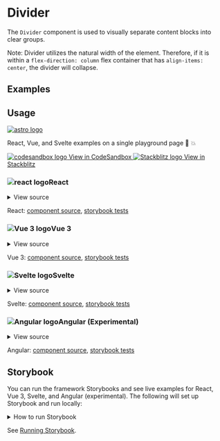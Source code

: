 # Divider

The `Divider` component is used to visually separate content blocks into clear groups.

<div class="mbs24"></div>

<Alert type="warning">
  <p>Note: Divider utilizes the natural width of the element. Therefore, if it is within a <code>flex-direction: column</code> flex container that has <code>align-items: center</code>, the divider will collapse.</p>
</Alert>

<div class="mbs24"></div>

## Examples

<div class="mbe24"></div>

<DividerExamples />

<script setup>
import DividerExamples from '../../components/DividerExamples.vue'
import { Alert } from "agnostic-vue";
</script>

<div class="mbe32"></div>

## Usage

<div class="flex items-center mbs40 mbe24">
  <a href="https://astro.build/" class="astro-logo-usage-wrap" target="_blank"><img class="astro-logo-usage" src="/images/astro-logo-light.svg" alt="astro logo"></a>
  <p class="mis16">React, Vue, and Svelte examples on a single playground page 🚀 💥</p>
</div>
<div class="playgrounds flex mbe32">
  <a class="btn btn-rounded" style="background-color: var(--agnostic-dark); color: var(--agnostic-light)" href="https://codesandbox.io/s/github/AgnosticUI/agnosticui/tree/master/playgrounds/Divider?file=/README.md" target="_blank">
    <img src="/images/codesandbox.svg" alt="codesandbox logo" class="mie8"> View in CodeSandbox
  </a>
  <a class="btn btn-rounded" style="background-color: var(--agnostic-primary); color: var(--agnostic-light)" href="https://stackblitz.com/github/AgnosticUI/agnosticui/tree/master/playgrounds/Divider?file=/README.md" target="_blank">
    <img src="/images/stackblitz.svg" alt="Stackblitz logo" class="mie4"> View in Stackblitz
  </a>
</div>

<div class="flex">
  <h3 id="react" tabindex="-1">
    <img src="/images/React-icon.svg" alt="react logo">React
  </h3>
</div>

<details class="disclose disclose-bordered">
<summary class="disclose-title">View source</summary>

```jsx
import "agnostic-react/dist/common.min.css";
import "agnostic-react/dist/esm/index.css";
import {
  Divider,
  DividerHeader,
  DividerBody,
  DividerFooter,
  Button
} from "agnostic-react";
export const YourComponent = () => (
  <section>
    <Divider />
    <Divider>Content</Divider>
    <Divider justify="start">Start</Divider>
    <Divider justify="end">End</Divider>
    <Divider type="success">Success</Divider>
    <Divider type="info">Info</Divider>
    <Divider type="warning">Warning</Divider>
    <Divider type="error">Error</Divider>
    <Divider size="small">Small</Divider>
    <Divider size="large">Large</Divider>
    <Divider size="xlarge">XLarge</Divider>
    <Divider type="info" size="small"><Button mode="primary" isBordered isRounded>Go</Button></Divider>
    <div className="flex mbs40 mbe48">
      <p>
        Lorem ipsum dolor sit amet, consectetur adipiscing elit, sed do eiusmod tempor incididunt ut labore et dolore magna aliqua.</p>
      <Divider isVertical>Yes</Divider>
      <p>
        Sed ut perspiciatis unde omnis iste natus error sit voluptatem accusantium doloremque laudantium, totam rem aperiam, eaque ipsa quae ab illo inventore veritatis et quasi architecto beatae vitae dicta sunt explicabo.
      </p>
      <Divider isVertical>Sir!</Divider>
      <p>
        Lorem ipsum dolor sit amet, consectetur adipiscing elit, sed do eiusmod tempor incididunt ut labore et dolore magna aliqua.
      </p>
    </div>
  </section>
  </>
)
```
</details>

React: [component source](https://github.com/AgnosticUI/agnosticui/blob/master/agnostic-react/src/Divider.tsx), [storybook tests](https://github.com/AgnosticUI/agnosticui/blob/master/agnostic-react/src/stories/Divider.stories.tsx)

<div class="mbe32"></div>

<div class="flex">
  <h3 id="vue-3" tabindex="-1">
    <img src="/images/Vue-icon.svg" alt="Vue 3 logo">Vue 3
  </h3>
</div>

<details class="disclose disclose-bordered">
<summary class="disclose-title">View source</summary>

```vue
<template>
  <section>
    <Divider>
      <template #dividerContent>
        Centered by default
      </template>
    </Divider>
    <Divider justify="start">
      <template #dividerContent>
        Justify start
      </template>
    </Divider>
    <Divider justify="end">
      <template #dividerContent>
        Justify end
      </template>
    </Divider>
    <Divider size="small">
      <template #dividerContent>
        Small
      </template>
    </Divider>
    <Divider size="large">
      <template #dividerContent>
        Large
      </template>
    </Divider>
    <Divider size="xlarge">
      <template #dividerContent>
        XLarge
      </template>
    </Divider>
    <Divider type="success">
      <template #dividerContent>
        Success
      </template>
    </Divider>
    <Divider type="info">
      <template #dividerContent>
        Info
      </template>
    </Divider>
    <Divider type="warning">
      <template #dividerContent>
        Warning
      </template>
    </Divider>
    <Divider type="error">
      <template #dividerContent>
        Error
      </template>
    </Divider>
    <Divider
      type="info"
      size="small"
    >
      <template #dividerContent>
        <Button
          mode="primary"
          is-bordered
          is-rounded
        >
          Go
        </Button>
      </template>
    </Divider>
    <div class="flex mbs40 mbe48">
      <p>Lorem ipsum dolor sit amet, consectetur adipiscing elit, sed do eiusmod tempor incididunt ut labore et dolore magna aliqua. Ut enim ad minim veniam, quis nostrud exercitation ullamco laboris nisi ut aliquip ex ea commodo consequat. Duis aute irure dolor in reprehenderit in voluptate velit esse cillum dolore eu fugiat nulla pariatur. Excepteur sint occaecat cupidatat non proident, sunt in culpa qui officia deserunt mollit anim id est laborum.</p>
      <Divider is-vertical="true">
        <template #dividerContent>
          yes
        </template>
      </Divider>
      <p>Sed ut perspiciatis unde omnis iste natus error sit voluptatem accusantium doloremque laudantium, totam rem aperiam, eaque ipsa quae ab illo inventore veritatis et quasi architecto beatae vitae dicta sunt explicabo. Nemo enim ipsam voluptatem quia voluptas sit aspernatur aut odit aut fugit, sed quia consequuntur magni dolores eos qui ratione voluptatem sequi nesciunt. Neque porro quisquam est, qui dolorem ipsum quia dolor sit amet, consectetur, adipisci velit, sed quia non numquam eius modi tempora incidunt ut labore et dolore magnam aliquam quaerat voluptatem. Ut enim ad minima veniam, quis nostrum exercitationem ullam corporis suscipit laboriosam, nisi ut aliquid ex ea commodi consequatur? Quis autem vel eum iure reprehenderit qui in ea voluptate velit esse quam nihil molestiae consequatur, vel illum qui dolorem eum fugiat quo voluptas nulla pariatur?</p>
      <Divider is-vertical="true">
        <template #dividerContent>
          sir!
        </template>
      </Divider>
      <p>Lorem ipsum dolor sit amet, consectetur adipiscing elit, sed do eiusmod tempor incididunt ut labore et dolore magna aliqua. Ut enim ad minim veniam, quis nostrud exercitation ullamco laboris nisi ut aliquip ex ea commodo consequat. Duis aute irure dolor in reprehenderit in voluptate velit esse cillum dolore eu fugiat nulla pariatur. Excepteur sint occaecat cupidatat non proident, sunt in culpa qui officia deserunt mollit anim id est laborum.</p>
    </div>
    <p class="mbs16 mbe16">With no <code>dividerContent</code> slot:</p>
    <div class="flex mbs40 mbe48">
      <p>Vertical</p>
      <Divider is-vertical="true" />
      <p>Bars</p>
      <Divider is-vertical="true" />
      <p>Are Cool!</p>
    </div>
    <Divider />
    <div class="mbs16 mbe16">
      <Divider type="success"></Divider>
    </div>
    <div class="mbe16">
      <Divider type="info"></Divider>
    </div>
    <div class="mbe16">
      <Divider type="warning"></Divider>
    </div>
    <div class="mbe16">
      <Divider type="error"></Divider>
    </div>
    <div class="mbe16">
      <Divider size="small"></Divider>
    </div>
    <div class="mbe16">
      <Divider size="large"></Divider>
    </div>
    <div class="mbe16">
      <Divider size="xlarge"></Divider>
    </div>
  </section>
</template>
<script setup>
import "agnostic-vue/dist/common.min.css";
import "agnostic-vue/dist/index.css";
import { Button, Divider } from "agnostic-vue";
</script>
```
</details>

Vue 3: [component source](https://github.com/AgnosticUI/agnosticui/blob/master/agnostic-vue/src/components/Divider.vue), [storybook tests](https://github.com/AgnosticUI/agnosticui/blob/master/agnostic-vue/src/stories/Divider.stories.js)

<div class="mbe24"></div>

<div class="flex">
  <h3 id="svelte" tabindex="-1">
    <img src="/images/Svelte-icon.svg" alt="Svelte logo">Svelte
  </h3>
</div>

<details class="disclose disclose-bordered">
<summary class="disclose-title">View source</summary>

```html
<script>
  import 'agnostic-svelte/css/common.min.css';
  import { Button, Divider } from "agnostic-svelte";
</script>
<section class="mbe24">
  <div class="mbs16 mbe16">
    <Divider />
  </div>
  <div class="mbs16 mbe16">
    <Divider justify="start">
      <div slot="dividerContent">
        Start
      </div>
    </Divider>
  </div>
  <div class="mbs16 mbe16">
    <Divider justify="end">
      <div slot="dividerContent">
        End
      </div>
    </Divider>
  </div>
  <div class="mbs16 mbe16">
    <Divider size="small">
      <div slot="dividerContent">
        Small
      </div>
    </Divider>
  </div>
  <div class="mbs16 mbe16">
    <Divider size="large">
      <div slot="dividerContent">
        Large
      </div>
    </Divider>
  </div>
  <div class="mbs16 mbe16">
    <Divider size="xlarge">
      <div slot="dividerContent">
        XLarge
      </div>
    </Divider>
  </div>
  <div class="mbs16 mbe16">
    <Divider type="success">
      <div slot="dividerContent">
        Success
      </div>
    </Divider>
  </div>
  <div class="mbs16 mbe16">
    <Divider type="info">
      <div slot="dividerContent">
        Info
      </div>
    </Divider>
  </div>
  <div class="mbs16 mbe16">
    <Divider type="warning">
      <div slot="dividerContent">
        Warning
      </div>
    </Divider>
  </div>
  <div class="mbs16 mbe16">
    <Divider type="error">
      <div slot="dividerContent">
        Error
      </div>
    </Divider>
  </div>
  <p class="mbs16 mbe16">With no <code>dividerContent</code> slot:</p>
  <div class="mbs16 mbe16">
    <Divider type="success"></Divider>
  </div>
  <div class="mbe16">
    <Divider type="info"></Divider>
  </div>
  <div class="mbe16">
    <Divider type="warning"></Divider>
  </div>
  <div class="mbe16">
    <Divider type="error"></Divider>
  </div>
  <div class="mbe16">
    <Divider size="small"></Divider>
  </div>
  <div class="mbe16">
    <Divider size="large"></Divider>
  </div>
  <div class="mbe16">
    <Divider size="xlarge"></Divider>
  </div>
  <div class="flex mbe48">
    <p>Lorem ipsum dolor sit amet, consectetur adipiscing elit, sed do eiusmod tempor incididunt ut labore et dolore magna aliqua.</p>
    <Divider isVertical="{true}">
      <div slot="dividerContent">
        yes
      </div>
    </Divider>
    <p>Sed ut perspiciatis unde omnis iste natus error sit voluptatem accusantium doloremque laudantium, totam rem aperiam, eaque ipsa quae ab illo inventore veritatis et quasi architecto beatae vitae dicta sunt explicabo. Nemo enim ipsam voluptatem quia voluptas sit aspernatur aut odit aut fugit, sed quia consequuntur magni dolores eos qui ratione voluptatem sequi nesciunt.</p>
    <Divider isVertical="{true}">
      <div slot="dividerContent">
        sir!
      </div>
    </Divider>
    <p>Lorem ipsum dolor sit amet, consectetur adipiscing elit, sed do eiusmod tempor incididunt ut labore et dolore magna aliqua.</p>
  </div>
  <p class="mbs16 mbe16">With no <code>dividerContent</code> slot:</p>
  <div class="flex mbe48">
    <p>Lorem ipsum dolor sit amet, consectetur adipiscing elit, sed do eiusmod tempor incididunt ut labore et dolore magna aliqua.</p>
    <Divider isVertical="{true}"></Divider>
    <p>Sed ut perspiciatis unde omnis iste natus error sit voluptatem accusantium doloremque laudantium, totam rem aperiam, eaque ipsa quae ab illo inventore veritatis et quasi architecto beatae vitae dicta sunt explicabo. Nemo enim ipsam voluptatem quia voluptas sit aspernatur aut odit aut fugit, sed quia consequuntur magni dolores eos qui ratione voluptatem sequi nesciunt.</p>
    <Divider isVertical="{true}"></Divider>
    <p>Lorem ipsum dolor sit amet, consectetur adipiscing elit, sed do eiusmod tempor incididunt ut labore et dolore magna aliqua.</p>
  </div>
</section>
```
</details>

Svelte: [component source](https://github.com/AgnosticUI/agnosticui/blob/master/agnostic-svelte/src/lib/components/Divider/Divider.svelte), [storybook tests](https://github.com/AgnosticUI/agnosticui/blob/master/agnostic-svelte/src/lib/components/Divider/Divider.stories.js)

<div class="mbe24"></div>

<div class="flex">
  <h3 id="angular" tabindex="-1">
    <img src="/images/Angular-icon.svg" alt="Angular logo">Angular (Experimental)
  </h3>
</div>

<details class="disclose disclose-bordered">
<summary class="disclose-title">View source</summary>

In your Angular configuration (likely `angular.json`) ensure you're including
the common AgnosticUI styles:

<div class="mbe16"></div>

` "styles": ["agnostic-angular/common.min.css"],`

<div class="mbe24"></div>

Add AgnosticUI's `AgModule` module:

```js{3,9}
import { NgModule } from '@angular/core';
import { BrowserModule } from '@angular/platform-browser';
import { AgModule } from 'agnostic-angular';

import { AppComponent } from './app.component';

@NgModule({
  declarations: [AppComponent],
  imports: [BrowserModule, AgModule],
  providers: [],
  bootstrap: [AppComponent],
})
export class AppModule {}
```

Now you can use in your components:

```js
import { Component } from '@angular/core';

@Component({
  selector: 'your-component',
  template: `<div class="mbs24 mbe24">
    <div class="mbe16">
      <ag-divider></ag-divider>
    </div>
    <div class="mbe16">
      <ag-divider justify="start"
                  [hasContent]="true">
        start
      </ag-divider>
    </div>
    <div class="mbe16">
      <ag-divider justify="end"
                  [hasContent]="true">end</ag-divider>
    </div>
    <div class="mbe16">
      <ag-divider type="success"
                  [hasContent]="true">success</ag-divider>
    </div>
    <div class="mbe16">
      <ag-divider type="info"
                  [hasContent]="true">info</ag-divider>
    </div>
    <div class="mbe16">
      <ag-divider type="warning"
                  [hasContent]="true">warning</ag-divider>
    </div>
    <div class="mbe16">
      <ag-divider type="error">
        <ag-divider type="error"
                    [hasContent]="true">error</ag-divider>
      </ag-divider>
    </div>
    <div class="mbe16">
      <ag-divider size="small"
                  [hasContent]="true">Small</ag-divider>
    </div>
    <div class="mbe16">
      <ag-divider size="large"
                  [hasContent]="true">Large</ag-divider>
    </div>
    <div class="mbs32 mbe40">
      <ag-divider size="xlarge"
                  [hasContent]="true">XLarge</ag-divider>
    </div>
    <div class="mbe16">
      <p>Lorem ipsum dolor sit amet, consectetur adipiscing elit, sed do eiusmod tempor incididunt ut labore et dolore magna aliqua.</p>
      <ag-divider [hasContent]="true">yes</ag-divider>
      <p>Sed ut perspiciatis unde omnis iste natus error sit voluptatem accusantium doloremque laudantium, totam rem aperiam, eaque ipsa quae ab illo inventore veritatis et quasi architecto beatae vitae dicta sunt explicabo.  Nemo enim ipsam voluptatem quia voluptas sit aspernatur aut odit aut fugit, sed quia consequuntur magni dolores eos qui ratione voluptatem sequi nesciunt.</p>
      <ag-divider [hasContent]="true">sir!</ag-divider>
      <p>Lorem ipsum dolor sit amet, consectetur adipiscing elit, sed do eiusmod tempor incididunt ut labore et dolore magna aliqua.</p>
    </div>
    <div class="flex mbs32 mbe16">
      <p>Lorem ipsum dolor sit amet, consectetur adipiscing elit, sed do eiusmod tempor incididunt ut labore et dolore magna aliqua.</p>
      <ag-divider [isVertical]="true"
                  [hasContent]="true">yes</ag-divider>
      <p>Sed ut perspiciatis unde omnis iste natus error sit voluptatem accusantium doloremque laudantium, totam rem aperiam, eaque ipsa quae ab illo inventore veritatis et quasi architecto beatae vitae dicta sunt explicabo.  Nemo enim ipsam voluptatem quia voluptas sit aspernatur aut odit aut fugit, sed quia consequuntur magni dolores eos qui ratione voluptatem sequi nesciunt.</p>
      <ag-divider [isVertical]="true"
                  [hasContent]="true">sir!</ag-divider>
      <p>Lorem ipsum dolor sit amet, consectetur adipiscing elit, sed do eiusmod tempor incididunt ut labore et dolore magna aliqua.</p> 
    </div>
  </div>`
})
export class YourComponent {}
```
</details>

Angular: [component source](https://github.com/AgnosticUI/agnosticui/blob/master/agnostic-angular/libs/ag/src/lib/divider.component.ts), [storybook tests](https://github.com/AgnosticUI/agnosticui/blob/master/agnostic-angular/libs/ag/src/lib/divider.component.stories.ts)

<div class="mbe32"></div>

## Storybook

You can run the framework Storybooks and see live examples for React, Vue 3, Svelte, and Angular (experimental). The following will set up Storybook and run locally:

<details class="mbs24 mbe24 disclose disclose-bordered">
<summary class="disclose-title">How to run Storybook</summary>

```shell
git clone git@github.com:AgnosticUI/agnosticui.git
cd agnosticui/<PACKAGE_NAME> && npm i # e.g. cd agnosticui/agnostic-react && npm i
npm run storybook
```
</details>

See [Running Storybook](https://github.com/AgnosticUI/agnosticui/blob/master/CONTRIBUTING.md#usage).


